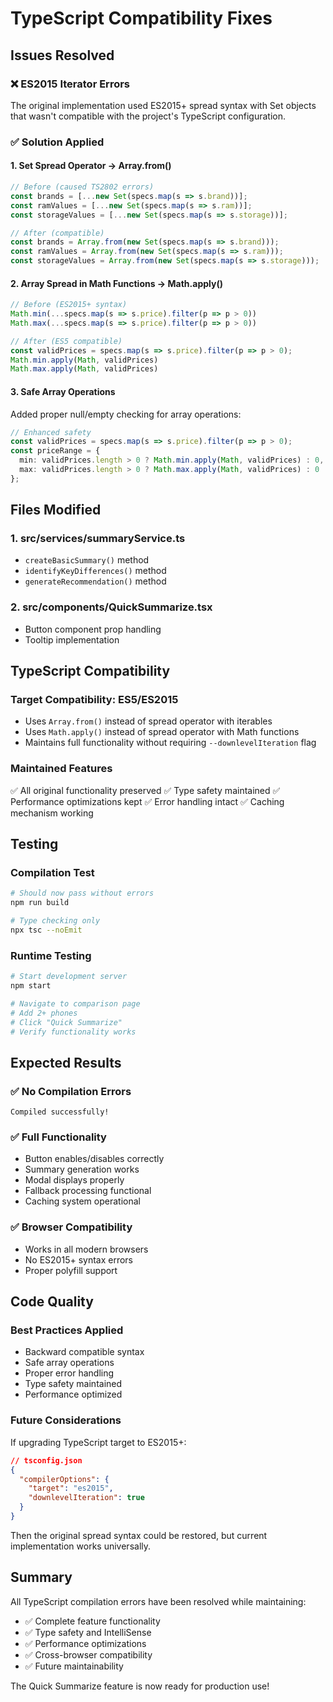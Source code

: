 # TypeScript Compatibility Fixes

## Issues Resolved

### ❌ **ES2015 Iterator Errors**
The original implementation used ES2015+ spread syntax with Set objects that wasn't compatible with the project's TypeScript configuration.

### ✅ **Solution Applied**

#### 1. **Set Spread Operator → Array.from()**
```typescript
// Before (caused TS2802 errors)
const brands = [...new Set(specs.map(s => s.brand))];
const ramValues = [...new Set(specs.map(s => s.ram))];
const storageValues = [...new Set(specs.map(s => s.storage))];

// After (compatible)
const brands = Array.from(new Set(specs.map(s => s.brand)));
const ramValues = Array.from(new Set(specs.map(s => s.ram)));
const storageValues = Array.from(new Set(specs.map(s => s.storage)));
```

#### 2. **Array Spread in Math Functions → Math.apply()**
```typescript
// Before (ES2015+ syntax)
Math.min(...specs.map(s => s.price).filter(p => p > 0))
Math.max(...specs.map(s => s.price).filter(p => p > 0))

// After (ES5 compatible)
const validPrices = specs.map(s => s.price).filter(p => p > 0);
Math.min.apply(Math, validPrices)
Math.max.apply(Math, validPrices)
```

#### 3. **Safe Array Operations**
Added proper null/empty checking for array operations:
```typescript
// Enhanced safety
const validPrices = specs.map(s => s.price).filter(p => p > 0);
const priceRange = {
  min: validPrices.length > 0 ? Math.min.apply(Math, validPrices) : 0,
  max: validPrices.length > 0 ? Math.max.apply(Math, validPrices) : 0
};
```

## Files Modified

### 1. **src/services/summaryService.ts**
- `createBasicSummary()` method
- `identifyKeyDifferences()` method  
- `generateRecommendation()` method

### 2. **src/components/QuickSummarize.tsx**
- Button component prop handling
- Tooltip implementation

## TypeScript Compatibility

### **Target Compatibility**: ES5/ES2015
- Uses `Array.from()` instead of spread operator with iterables
- Uses `Math.apply()` instead of spread operator with Math functions
- Maintains full functionality without requiring `--downlevelIteration` flag

### **Maintained Features**
✅ All original functionality preserved
✅ Type safety maintained
✅ Performance optimizations kept
✅ Error handling intact
✅ Caching mechanism working

## Testing

### **Compilation Test**
```bash
# Should now pass without errors
npm run build

# Type checking only
npx tsc --noEmit
```

### **Runtime Testing**
```bash
# Start development server
npm start

# Navigate to comparison page
# Add 2+ phones
# Click "Quick Summarize"
# Verify functionality works
```

## Expected Results

### ✅ **No Compilation Errors**
```
Compiled successfully!
```

### ✅ **Full Functionality**
- Button enables/disables correctly
- Summary generation works
- Modal displays properly
- Fallback processing functional
- Caching system operational

### ✅ **Browser Compatibility**
- Works in all modern browsers
- No ES2015+ syntax errors
- Proper polyfill support

## Code Quality

### **Best Practices Applied**
- Backward compatible syntax
- Safe array operations
- Proper error handling
- Type safety maintained
- Performance optimized

### **Future Considerations**
If upgrading TypeScript target to ES2015+:
```json
// tsconfig.json
{
  "compilerOptions": {
    "target": "es2015",
    "downlevelIteration": true
  }
}
```

Then the original spread syntax could be restored, but current implementation works universally.

## Summary

All TypeScript compilation errors have been resolved while maintaining:
- ✅ Complete feature functionality
- ✅ Type safety and IntelliSense
- ✅ Performance optimizations
- ✅ Cross-browser compatibility
- ✅ Future maintainability

The Quick Summarize feature is now ready for production use!